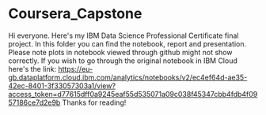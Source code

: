 # Coursera_Capstone
Hi everyone. Here's my IBM Data Science Professional Certificate final project. In this folder you can find the notebook, report and presentation. Please note plots in notebook viewed through github might not show correctly. If you wish to go through the original notebook in IBM Cloud here's the link: https://eu-gb.dataplatform.cloud.ibm.com/analytics/notebooks/v2/ec4ef64d-ae35-42ec-8401-3f33057303a1/view?access_token=d77615dff0a9245eaf55d535071a09c038f45347cbb4fdb4f0957186ce7d2e9b 
Thanks for reading!
